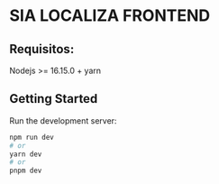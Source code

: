 # SIA LOCALIZA FRONTEND

## Requisitos:
 Nodejs >= 16.15.0 + yarn

## Getting Started

Run the development server:

```bash
npm run dev
# or
yarn dev
# or
pnpm dev
```

